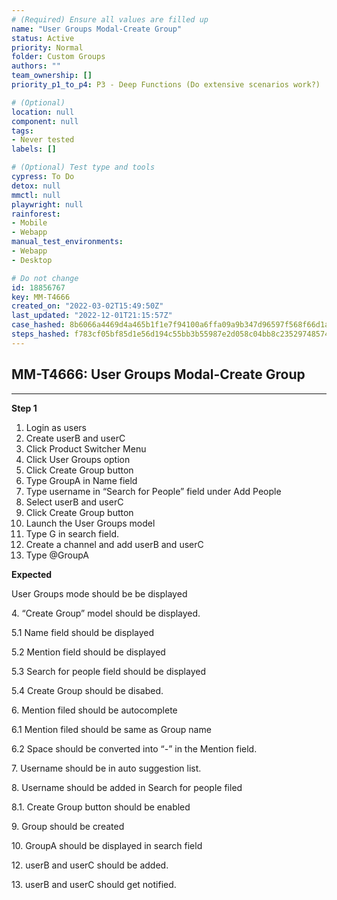 ```yaml
---
# (Required) Ensure all values are filled up
name: "User Groups Modal-Create Group"
status: Active
priority: Normal
folder: Custom Groups
authors: ""
team_ownership: []
priority_p1_to_p4: P3 - Deep Functions (Do extensive scenarios work?)

# (Optional)
location: null
component: null
tags:
- Never tested
labels: []

# (Optional) Test type and tools
cypress: To Do
detox: null
mmctl: null
playwright: null
rainforest:
- Mobile
- Webapp
manual_test_environments:
- Webapp
- Desktop

# Do not change
id: 18856767
key: MM-T4666
created_on: "2022-03-02T15:49:50Z"
last_updated: "2022-12-01T21:15:57Z"
case_hashed: 8b6066a4469d4a465b1f1e7f94100a6ffa09a9b347d96597f568f66d1a4563aefc3d4ec7b8da844fe8aca741ae877461
steps_hashed: f783cf05bf85d1e56d194c55bb3b55987e2d058c04bb8c23529748574d262971b9ada7356c0fb00addaf5456d6a2a0f3
---
```


<!-- (Auto-generated) Based on frontmatter's "key" and "name" -->

## MM-T4666: User Groups Modal-Create Group

---

**Step 1**

1. Login as users
2. Create userB and userC
3. Click Product Switcher Menu 
4. Click User Groups option
5. Click Create Group button
6. Type GroupA in Name field
7. Type username in “Search for People” field under Add People
8. Select userB and userC
9. Click Create Group button
10. Launch the User Groups model
11. Type G in search field.
12. Create a channel and add userB and userC 
13. Type @GroupA

**Expected**

User Groups mode should be be displayed

4. “Create Group” model should be displayed.

5.1 Name field should be displayed

5.2 Mention field should be displayed

5.3 Search for people field should be displayed

5.4 Create Group should be disabed. 

6. Mention filed should be autocomplete

6.1 Mention filed should be same as Group name

6.2 Space should be converted into “-” in the Mention field.

7\. Username should be in auto suggestion list.

8\. Username should be added in Search for people filed

8.1. Create Group button should be enabled

9\. Group should be created

10. GroupA should be displayed in search field 

12. userB and userC should be added.

13\. userB and userC should get notified.
